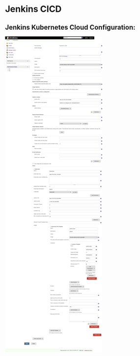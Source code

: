 # Jenkins CICD

## Jenkins Kubernetes Cloud Configuration:

![alt text](jenkins-kubernetes-cloud-configuration.png?raw=true "Jenkins Kubernetes Cloud Configuration Snapshot")
